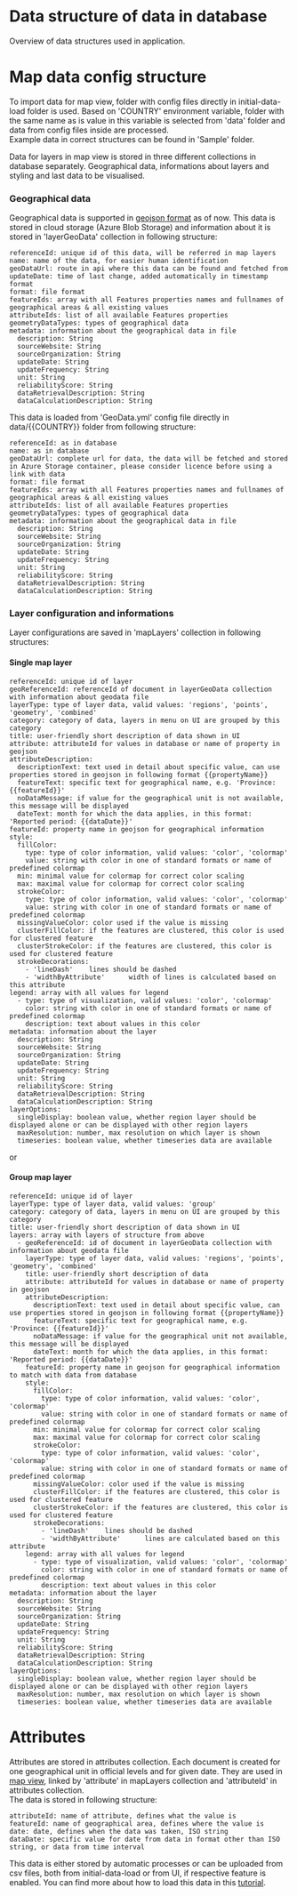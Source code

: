 # Data structure of data in database

Overview of data structures used in application.

# Map data config structure

To import data for map view, folder with config files directly in initial-data-load folder is used. Based on 'COUNTRY' environment variable, folder with the same name as is value in this variable is selected from 'data' folder and data from config files inside are processed.  
Example data in correct structures can be found in 'Sample' folder.

Data for layers in map view is stored in three different collections in database separately. Geographical data, informations about layers and styling and last data to be visualised.

### Geographical data

Geographical data is supported in [geojson format](https://geojson.org/) as of now.
This data is stored in cloud storage (Azure Blob Storage) and information about it is stored in 'layerGeoData' collection in following structure:

```
referenceId: unique id of this data, will be referred in map layers
name: name of the data, for easier human identification
geoDataUrl: route in api where this data can be found and fetched from
updateDate: time of last change, added automatically in timestamp format
format: file format
featureIds: array with all Features properties names and fullnames of geographical areas & all existing values
attributeIds: list of all available Features properties
geometryDataTypes: types of geographical data
metadata: information about the geographical data in file
  description: String
  sourceWebsite: String
  sourceOrganization: String
  updateDate: String
  updateFrequency: String
  unit: String
  reliabilityScore: String
  dataRetrievalDescription: String
  dataCalculationDescription: String
```

This data is loaded from 'GeoData.yml' config file directly in data/{{COUNTRY}} folder from following structure:

```
referenceId: as in database
name: as in database
geoDataUrl: complete url for data, the data will be fetched and stored in Azure Storage container, please consider licence before using a link with data
format: file format
featureIds: array with all Features properties names and fullnames of geographical areas & all existing values
attributeIds: list of all available Features properties
geometryDataTypes: types of geographical data
metadata: information about the geographical data in file
  description: String
  sourceWebsite: String
  sourceOrganization: String
  updateDate: String
  updateFrequency: String
  unit: String
  reliabilityScore: String
  dataRetrievalDescription: String
  dataCalculationDescription: String
```

### Layer configuration and informations

Layer configurations are saved in 'mapLayers' collection in following structures:

#### Single map layer

```
referenceId: unique id of layer
geoReferenceId: referenceId of document in layerGeoData collection with information about geodata file
layerType: type of layer data, valid values: 'regions', 'points', 'geometry', 'combined'
category: category of data, layers in menu on UI are grouped by this category
title: user-friendly short description of data shown in UI
attribute: attributeId for values in database or name of property in geojson
attributeDescription:
  descriptionText: text used in detail about specific value, can use properties stored in geojson in following format {{propertyName}}
  featureText: specific text for geographical name, e.g. 'Province: {{featureId}}'
  noDataMessage: if value for the geographical unit is not available, this message will be displayed
  dateText: month for which the data applies, in this format: 'Reported period: {{dataDate}}'
featureId: property name in geojson for geographical information
style:
  fillColor:
    type: type of color information, valid values: 'color', 'colormap'
    value: string with color in one of standard formats or name of predefined colormap
  min: minimal value for colormap for correct color scaling
  max: maximal value for colormap for correct color scaling
  strokeColor:
    type: type of color information, valid values: 'color', 'colormap'
    value: string with color in one of standard formats or name of predefined colormap
  missingValueColor: color used if the value is missing
  clusterFillColor: if the features are clustered, this color is used for clustered feature
  clusterStrokeColor: if the features are clustered, this color is used for clustered feature
  strokeDecorations:
    - 'lineDash'    lines should be dashed
    - 'widthByAttribute'      width of lines is calculated based on this attribute
legend: array with all values for legend
  - type: type of visualization, valid values: 'color', 'colormap'
    color: string with color in one of standard formats or name of predefined colormap
    description: text about values in this color
metadata: information about the layer
  description: String
  sourceWebsite: String
  sourceOrganization: String
  updateDate: String
  updateFrequency: String
  unit: String
  reliabilityScore: String
  dataRetrievalDescription: String
  dataCalculationDescription: String
layerOptions:   
  singleDisplay: boolean value, whether region layer should be displayed alone or can be displayed with other region layers
  maxResolution: number, max resolution on which layer is shown
  timeseries: boolean value, whether timeseries data are available
```

or

#### Group map layer

```
referenceId: unique id of layer
layerType: type of layer data, valid values: 'group'
category: category of data, layers in menu on UI are grouped by this category
title: user-friendly short description of data shown in UI
layers: array with layers of structure from above
  - geoReferenceId: id of document in layerGeoData collection with information about geodata file
    layerType: type of layer data, valid values: 'regions', 'points', 'geometry', 'combined'
    title: user-friendly short description of data
    attribute: attributeId for values in database or name of property in geojson
    attributeDescription:
      descriptionText: text used in detail about specific value, can use properties stored in geojson in following format {{propertyName}}
      featureText: specific text for geographical name, e.g. 'Province: {{featureId}}'
      noDataMessage: if value for the geographical unit not available, this message will be displayed
      dateText: month for which the data applies, in this format: 'Reported period: {{dataDate}}'
    featureId: property name in geojson for geographical information to match with data from database
    style:
      fillColor:
        type: type of color information, valid values: 'color', 'colormap'
        value: string with color in one of standard formats or name of predefined colormap
      min: minimal value for colormap for correct color scaling
      max: maximal value for colormap for correct color scaling
      strokeColor:
        type: type of color information, valid values: 'color', 'colormap'
        value: string with color in one of standard formats or name of predefined colormap
      missingValueColor: color used if the value is missing
      clusterFillColor: if the features are clustered, this color is used for clustered feature
      clusterStrokeColor: if the features are clustered, this color is used for clustered feature
      strokeDecorations:
        - 'lineDash'    lines should be dashed
        - 'widthByAttribute'      lines are calculated based on this attribute
    legend: array with all values for legend
      - type: type of visualization, valid values: 'color', 'colormap'
        color: string with color in one of standard formats or name of predefined colormap
        description: text about values in this color
metadata: information about the layer
  description: String
  sourceWebsite: String
  sourceOrganization: String
  updateDate: String
  updateFrequency: String
  unit: String
  reliabilityScore: String
  dataRetrievalDescription: String
  dataCalculationDescription: String
layerOptions:   
  singleDisplay: boolean value, whether region layer should be displayed alone or can be displayed with other region layers
  maxResolution: number, max resolution on which layer is shown
  timeseries: boolean value, whether timeseries data are available  
```

# Attributes

Attributes are stored in attributes collection. Each document is created for one geographical unit in official levels and for given date. They are used in [map view](../UI/map.md), linked by 'attribute' in mapLayers collection and 'attributeId' in attributes collection.  
The data is stored in following structure:

```
attributeId: name of attribute, defines what the value is
featureId: name of geographical area, defines where the value is
date: date, defines when the data was taken, ISO string
dataDate: specific value for date from data in format other than ISO string, or data from time interval
```

This data is either stored by automatic processes or can be uploaded from csv files, both from initial-data-load or from UI, if respective feature is enabled. You can find more about how to load this data in this [tutorial](../tutorials/run-application-with-own-data.md).
